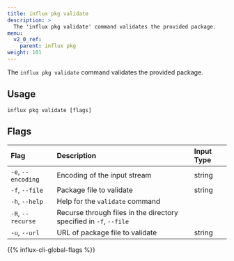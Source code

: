 ```yaml
---
title: influx pkg validate
description: >
  The 'influx pkg validate' command validates the provided package.
menu:
  v2_0_ref:
    parent: influx pkg
weight: 101
---
```


The `influx pkg validate` command validates the provided package.

## Usage
```
influx pkg validate [flags]
```

## Flags

| Flag               | Description                                                        | Input Type |
|:----               |:-----------                                                        |:---------- |
| `-e`, `--encoding` | Encoding of the input stream                                       | string     |
| `-f`, `--file`     | Package file to validate                                           | string     |
| `-h`, `--help`     | Help for the `validate` command                                    |            |
| `-R`, `--recurse`  | Recurse through files in the directory specified in `-f`, `--file` |            |
| `-u`, `--url`      | URL of package file to validate                                    | string     |

{{% influx-cli-global-flags %}}
